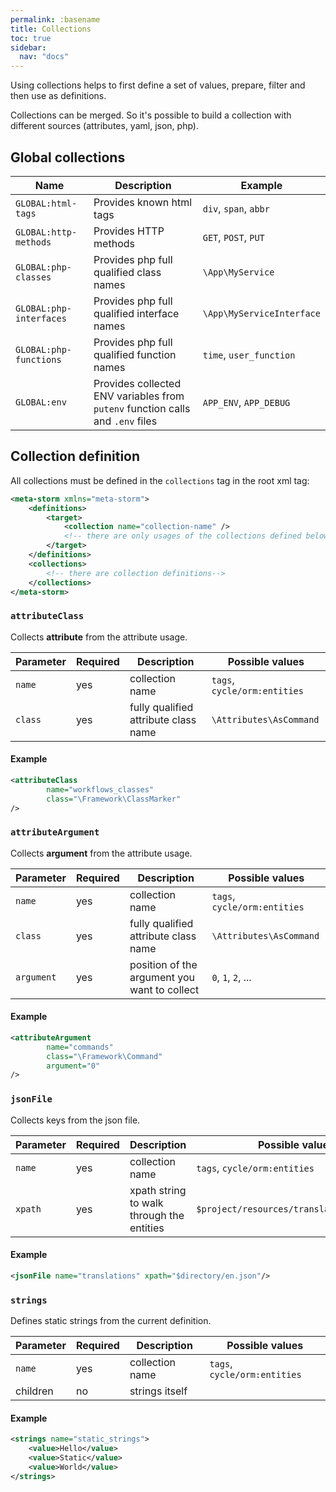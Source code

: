 ```yaml
---
permalink: :basename
title: Collections
toc: true
sidebar:
  nav: "docs"
---
```


Using collections helps to first define a set of values, prepare, filter and then use as definitions.

Collections can be merged. So it's possible to build a collection with different sources (attributes, yaml, json, php).

## Global collections

| Name                    | Description                                                                    | Example                   |
|-------------------------|--------------------------------------------------------------------------------|---------------------------|
| `GLOBAL:html-tags`      | Provides known html tags                                                       | `div`, `span`, `abbr`     |
| `GLOBAL:http-methods`   | Provides HTTP methods                                                          | `GET`, `POST`, `PUT`      |
| `GLOBAL:php-classes`    | Provides php full qualified class names                                        | `\App\MyService`          |
| `GLOBAL:php-interfaces` | Provides php full qualified interface names                                    | `\App\MyServiceInterface` |
| `GLOBAL:php-functions`  | Provides php full qualified function names                                     | `time`, `user_function`   |
| `GLOBAL:env`            | Provides collected ENV variables from `putenv` function calls and `.env` files | `APP_ENV`, `APP_DEBUG`    |

## Collection definition

All collections must be defined in the `collections` tag in the root xml tag:

```xml
<meta-storm xmlns="meta-storm">
    <definitions>
        <target>
            <collection name="collection-name" />
            <!-- there are only usages of the collections defined below-->
        </target>
    </definitions>
    <collections>
        <!-- there are collection definitions-->
    </collections>
</meta-storm>
```

### `attributeClass`

Collects **attribute** from the attribute usage.

| Parameter | Required | Description                          | Possible values              |
|-----------|----------|--------------------------------------|------------------------------|
| `name`    | yes      | collection name                      | `tags`, `cycle/orm:entities` |
| `class`   | yes      | fully qualified attribute class name | `\Attributes\AsCommand`      |

#### Example

```xml
<attributeClass
        name="workflows_classes"
        class="\Framework\ClassMarker"
/>
```

### `attributeArgument`

Collects **argument** from the attribute usage.

| Parameter  | Required | Description                                  | Possible values              |
|------------|----------|----------------------------------------------|------------------------------|
| `name`     | yes      | collection name                              | `tags`, `cycle/orm:entities` |
| `class`    | yes      | fully qualified attribute class name         | `\Attributes\AsCommand`      |
| `argument` | yes      | position of the argument you want to collect | `0`, `1`, `2`, ...           |

#### Example

```xml
<attributeArgument
        name="commands"
        class="\Framework\Command"
        argument="0"
/>
```

### `jsonFile`

Collects keys from the json file.

| Parameter | Required | Description                               | Possible values                           |
|-----------|----------|-------------------------------------------|-------------------------------------------|
| `name`    | yes      | collection name                           | `tags`, `cycle/orm:entities`              |
| `xpath`   | yes      | xpath string to walk through the entities | `$project/resources/translations/en.json` |

#### Example

```xml
<jsonFile name="translations" xpath="$directory/en.json"/>
```

### `strings`

Defines static strings from the current definition.

| Parameter | Required | Description     | Possible values              |
|-----------|----------|-----------------|------------------------------|
| `name`    | yes      | collection name | `tags`, `cycle/orm:entities` |
| children  | no       | strings itself  |                              | 

#### Example

```xml
<strings name="static_strings">
    <value>Hello</value>
    <value>Static</value>
    <value>World</value>
</strings>
```
